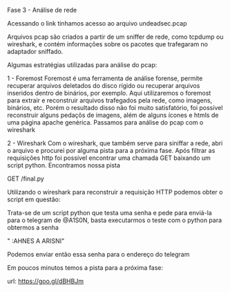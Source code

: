 Fase 3 - Análise de rede

Acessando o link tinhamos acesso ao arquivo undeadsec.pcap

Arquivos pcap são criados a partir de um sniffer de rede, como tcpdump ou wireshark, e contém informações sobre os pacotes que trafegaram no adaptador sniffado.

Algumas estratégias utilizadas para análise do pcap:

1 - Foremost
Foremost é uma ferramenta de análise forense, permite recuperar arquivos deletados do disco rígido ou recuperar arquivos inseridos dentro de binários, por exemplo.
Aqui utilizaremos o foremost para extrair e reconstruir arquivos trafegados pela rede, como imagens, binários, etc.
Porém o resultado disso não foi muito satisfatório, foi possível reconstruir alguns pedaçõs de imagens, além de alguns ícones e htmls de uma página apache genérica. Passamos para análise do pcap com o wireshark

2 - Wireshark
Com o wireshark, que também serve para siniffar a rede, abri o arquivo e procurei por alguma pista para a próxima fase.
Após filtrar as requisições http foi possível encontrar uma chamada GET baixando um script python. Encontramos nossa pista

GET /final.py

Utilizando o wireshark para reconstruir a requisição HTTP podemos obter o script em questão:

Trata-se de um script python que testa uma senha e pede para enviá-la para o telegram de @A1S0N, basta executarmos o teste com o python para obtermos a senha 

" :AHNES A ARISNI"

Podemos enviar então essa senha para o endereço do telegram

Em poucos minutos temos a pista para a próxima fase:

url: https://goo.gl/dBHBJm
